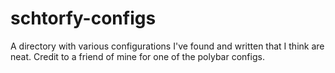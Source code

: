 # schtorfy-configs
A directory with various configurations I've found and written that I think are neat.
Credit to a friend of mine for one of the polybar configs.
